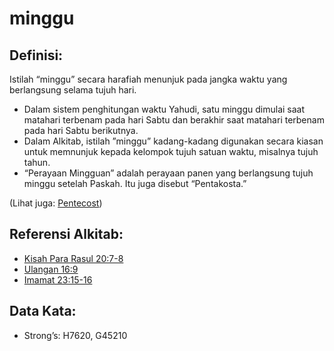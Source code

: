 # minggu

## Definisi:

Istilah “minggu” secara harafiah menunjuk pada jangka waktu yang berlangsung selama tujuh hari.

* Dalam sistem penghitungan waktu Yahudi, satu minggu dimulai saat matahari terbenam pada hari Sabtu dan berakhir saat matahari terbenam pada hari Sabtu berikutnya.
* Dalam Alkitab, istilah ”minggu” kadang-kadang digunakan secara kiasan untuk memnunjuk kepada kelompok tujuh satuan waktu, misalnya tujuh tahun.
* “Perayaan Mingguan” adalah perayaan panen yang berlangsung tujuh minggu setelah Paskah. Itu juga disebut “Pentakosta.”

(Lihat juga: [Pentecost](../kt/pentecost.md))

## Referensi Alkitab:

* [Kisah Para Rasul 20:7-8](rc://en/tn/help/act/20/07)
* [Ulangan 16:9](rc://en/tn/help/deu/16/09)
* [Imamat 23:15-16](rc://en/tn/help/lev/23/15)

## Data Kata:

* Strong’s: H7620, G45210
